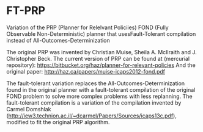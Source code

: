 # FT-PRP
Variation of the PRP (Planner for Relelvant Policiies) FOND (Fully Observable Non-Deterministic)
planner that usesFault-Tolerant compilation instead of All-Outcomes-Determinization

The original PRP was invented by Christian Muise, Sheila A. McIlraith and J. Christopher Beck.
The current version of PRP can be found at (mercurial repository):
https://bitbucket.org/haz/planner-for-relevant-policies
And the original paper:
http://haz.ca/papers/muise-icaps2012-fond.pdf

The fault-tolerant variation replaces the All-Outcomes-Determinization found in the original
planner with a fault-tolerant compilation of the original FOND problem to solve more complex
problems with less replanning. The fault-tolerant compilation is a variation of the compilation
invented by Carmel Domshlak (http://iew3.technion.ac.il/~dcarmel/Papers/Sources/icaps13c.pdf),
modified to fit the original PRP algorithm.
